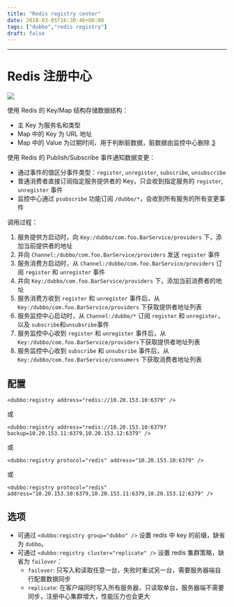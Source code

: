 ```yaml
---
title: "Redis registry center"
date: 2018-03-05T16:30:46+08:00
tags: ["dubbo","redis registry"]
draft: false
---
```


------------------

# Redis 注册中心

![](http://xuxifu-blog-img.oss-cn-beijing-internal.aliyuncs.com/post/dubbo/image/20180302_redis.png)

使用 Redis 的 Key/Map 结构存储数据结构：

- 主 Key 为服务名和类型
- Map 中的 Key 为 URL 地址
- Map 中的 Value 为过期时间，用于判断脏数据，脏数据由监控中心删除 [3](http://dubbo.io/books/dubbo-user-book/references/registry/redis.html#fn_3)

使用 Redis 的 Publish/Subscribe 事件通知数据变更：

- 通过事件的值区分事件类型：`register`, `unregister`, `subscribe`, `unsubscribe`
- 普通消费者直接订阅指定服务提供者的 Key，只会收到指定服务的 `register`, `unregister` 事件
- 监控中心通过 `psubscribe` 功能订阅 `/dubbo/*`，会收到所有服务的所有变更事件

调用过程：

1. 服务提供方启动时，向 `Key:/dubbo/com.foo.BarService/providers` 下，添加当前提供者的地址
2. 并向 `Channel:/dubbo/com.foo.BarService/providers` 发送 `register` 事件
3. 服务消费方启动时，从 `Channel:/dubbo/com.foo.BarService/providers` 订阅 `register` 和 `unregister` 事件
4. 并向 `Key:/dubbo/com.foo.BarService/providers` 下，添加当前消费者的地址
5. 服务消费方收到 `register` 和 `unregister` 事件后，从 `Key:/dubbo/com.foo.BarService/providers` 下获取提供者地址列表
6. 服务监控中心启动时，从 `Channel:/dubbo/*` 订阅 `register` 和 `unregister`，以及 `subscribe`和`unsubsribe`事件
7. 服务监控中心收到 `register` 和 `unregister` 事件后，从 `Key:/dubbo/com.foo.BarService/providers`下获取提供者地址列表
8. 服务监控中心收到 `subscribe` 和 `unsubsribe` 事件后，从 `Key:/dubbo/com.foo.BarService/consumers` 下获取消费者地址列表

## 配置

```
<dubbo:registry address="redis://10.20.153.10:6379" />

```

或

```
<dubbo:registry address="redis://10.20.153.10:6379?backup=10.20.153.11:6379,10.20.153.12:6379" />

```

或

```
<dubbo:registry protocol="redis" address="10.20.153.10:6379" />

```

或

```
<dubbo:registry protocol="redis" address="10.20.153.10:6379,10.20.153.11:6379,10.20.153.12:6379" />
```

## 选项

- 可通过 `<dubbo:registry group="dubbo" />` 设置 redis 中 key 的前缀，缺省为 `dubbo`。
- 可通过 `<dubbo:registry cluster="replicate" />` 设置 redis 集群策略，缺省为 `failover`：
  - `failover`: 只写入和读取任意一台，失败时重试另一台，需要服务器端自行配置数据同步
  - `replicate`: 在客户端同时写入所有服务器，只读取单台，服务器端不需要同步，注册中心集群增大，性能压力也会更大